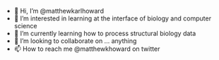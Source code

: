 - 👋 Hi, I’m @matthewkarlhoward
- 👀 I’m interested in learning at the interface of biology and computer science
- 🌱 I’m currently learning how to process structural biology data
- 💞️ I’m looking to collaborate on ... anything
- 📫 How to reach me @matthewkhoward on twitter 

<!---
matthewkarlhoward/matthewkarlhoward is a ✨ special ✨ repository because its `README.md` (this file) appears on your GitHub profile.
You can click the Preview link to take a look at your changes.
--->
